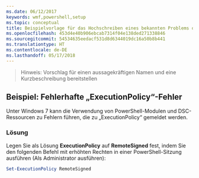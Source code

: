 ```yaml
---
ms.date: 06/12/2017
keywords: wmf,powershell,setup
ms.topic: conceptual
title: Beispielvorlage für das Hochschreiben eines bekannten Problems oder einer Einschränkung
ms.openlocfilehash: 453d4e40b906ebcab7314f04e138ded271338846
ms.sourcegitcommit: 54534635eedacf531d8d6344019dc16a50b8b441
ms.translationtype: HT
ms.contentlocale: de-DE
ms.lasthandoff: 05/17/2018
---
```

>Hinweis: Vorschlag für einen aussagekräftigen Namen und eine Kurzbeschreibung bereitstellen

## <a name="example-erroneous-executionpolicy-errors"></a>Beispiel: Fehlerhafte „ExecutionPolicy“-Fehler ##
Unter Windows 7 kann die Verwendung von PowerShell-Modulen und DSC-Ressourcen zu Fehlern führen, die zu „ExecutionPolicy“ gemeldet werden.

### <a name="resolution"></a>Lösung

Legen Sie als Lösung **ExecutionPolicy** auf **RemoteSigned** fest, indem Sie den folgenden Befehl mit erhöhten Rechten in einer PowerShell-Sitzung ausführen (Als Administrator ausführen):

```powershell
Set-ExecutionPolicy RemoteSigned
```
